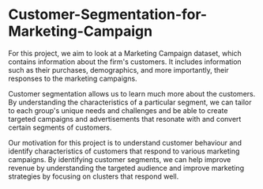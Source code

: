 # Customer-Segmentation-for-Marketing-Campaign

For this project, we aim to look at a Marketing Campaign dataset, which contains information about the firm's customers. It includes information such as their purchases, demographics, and more importantly, their responses to the marketing campaigns.

Customer segmentation allows us to learn much more about the customers. By understanding the characteristics of a particular segment, we can tailor to each group's unique needs and challenges and be able to create targeted campaigns and advertisements that resonate with and convert certain segments of customers.

Our motivation for this project is to understand customer behaviour and identify characteristics of customers that respond to various marketing campaigns. By identifying customer segments, we can help improve revenue by understanding the targeted audience and improve marketing strategies by focusing on clusters that respond well.
